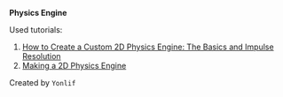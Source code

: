 **Physics Engine**

Used tutorials:
1. [How to Create a Custom 2D Physics Engine: The Basics and Impulse Resolution](https://gamedevelopment.tutsplus.com/tutorials/how-to-create-a-custom-2d-physics-engine-the-basics-and-impulse-resolution--gamedev-6331)
2. [Making a 2D Physics Engine](https://www.codeproject.com/Articles/1029858/Making-a-D-Physics-Engine-The-Math)

Created by `Yonlif`